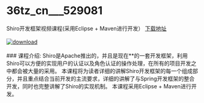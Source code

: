# 36tz_cn___529081
Shiro开发框架视频课程(采用Eclipse + Maven进行开发）
[下载地址](http://www.36tz.cn/article/529081 "下载地址")
<br/></br>[![download](http://36tz.cn/muke_img/2019_11_356-93-300x169.jpg "下载地址")](http://www.36tz.cn/article/529081 "下载地址")
<br/></br>### 课程介绍:
Shiro是Apache推出的，并且是现在**的一套开发框架，利用Shiro可以方便的实现用户的认证以及角色认证的操作处理，在所有的项目开发之中都会被大量的采用。
本课程将为读者详细的讲解Shiro开发框架的每一个组成部分，并且重点结合当前开发的主流要求，详细的讲解了与Spring开发框架的整合开发，同时也完整讲解了Shiro的实现机制。
本课程采用Eclipse + Maven进行开发。


